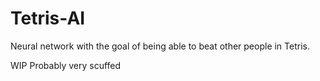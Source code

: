 # Tetris-AI
Neural network with the goal of being able to beat other people in Tetris.

WIP
Probably very scuffed
